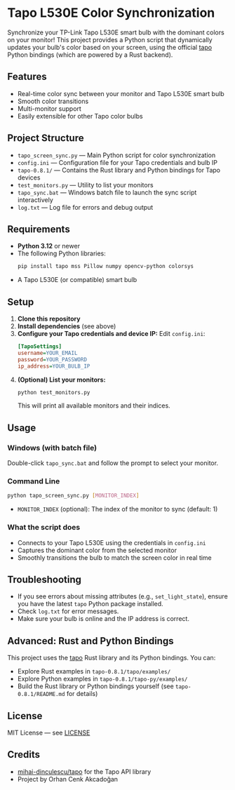 # Tapo L530E Color Synchronization

Synchronize your TP-Link Tapo L530E smart bulb with the dominant colors on your monitor! This project provides a Python script that dynamically updates your bulb's color based on your screen, using the official [tapo](https://pypi.org/project/tapo/) Python bindings (which are powered by a Rust backend).

## Features
- Real-time color sync between your monitor and Tapo L530E smart bulb
- Smooth color transitions
- Multi-monitor support
- Easily extensible for other Tapo color bulbs

## Project Structure
- `tapo_screen_sync.py` — Main Python script for color synchronization
- `config.ini` — Configuration file for your Tapo credentials and bulb IP
- `tapo-0.8.1/` — Contains the Rust library and Python bindings for Tapo devices
- `test_monitors.py` — Utility to list your monitors
- `tapo_sync.bat` — Windows batch file to launch the sync script interactively
- `log.txt` — Log file for errors and debug output

## Requirements
- **Python 3.12** or newer
- The following Python libraries:
  ```bash
  pip install tapo mss Pillow numpy opencv-python colorsys
  ```
- A Tapo L530E (or compatible) smart bulb

## Setup
1. **Clone this repository**
2. **Install dependencies** (see above)
3. **Configure your Tapo credentials and device IP:**
   Edit `config.ini`:
   ```ini
   [TapoSettings]
   username=YOUR_EMAIL
   password=YOUR_PASSWORD
   ip_address=YOUR_BULB_IP
   ```
4. **(Optional) List your monitors:**
   ```bash
   python test_monitors.py
   ```
   This will print all available monitors and their indices.

## Usage
### Windows (with batch file)
Double-click `tapo_sync.bat` and follow the prompt to select your monitor.

### Command Line
```bash
python tapo_screen_sync.py [MONITOR_INDEX]
```
- `MONITOR_INDEX` (optional): The index of the monitor to sync (default: 1)

### What the script does
- Connects to your Tapo L530E using the credentials in `config.ini`
- Captures the dominant color from the selected monitor
- Smoothly transitions the bulb to match the screen color in real time

## Troubleshooting
- If you see errors about missing attributes (e.g., `set_light_state`), ensure you have the latest `tapo` Python package installed.
- Check `log.txt` for error messages.
- Make sure your bulb is online and the IP address is correct.

## Advanced: Rust and Python Bindings
This project uses the [tapo](https://crates.io/crates/tapo) Rust library and its Python bindings. You can:
- Explore Rust examples in `tapo-0.8.1/tapo/examples/`
- Explore Python examples in `tapo-0.8.1/tapo-py/examples/`
- Build the Rust library or Python bindings yourself (see `tapo-0.8.1/README.md` for details)

## License
MIT License — see [LICENSE](LICENSE)

## Credits
- [mihai-dinculescu/tapo](https://github.com/mihai-dinculescu/tapo) for the Tapo API library
- Project by Orhan Cenk Akcadoğan
  
